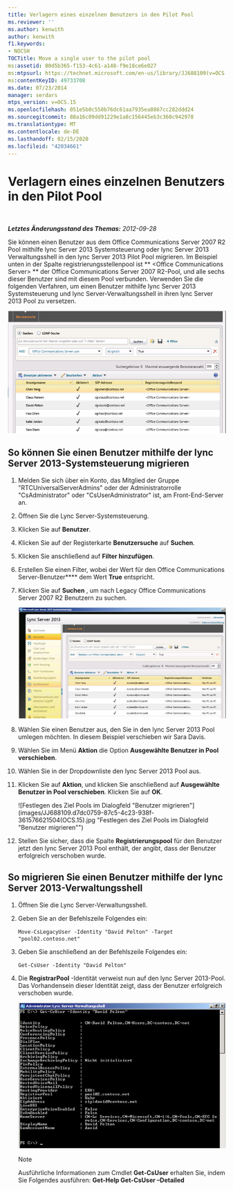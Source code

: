 ```yaml
---
title: Verlagern eines einzelnen Benutzers in den Pilot Pool
ms.reviewer: ''
ms.author: kenwith
author: kenwith
f1.keywords:
- NOCSH
TOCTitle: Move a single user to the pilot pool
ms:assetid: 80d5b365-f153-4c61-a148-f9e18ce6e027
ms:mtpsurl: https://technet.microsoft.com/en-us/library/JJ688109(v=OCS.15)
ms:contentKeyID: 49733708
ms.date: 07/23/2014
manager: serdars
mtps_version: v=OCS.15
ms.openlocfilehash: 051e5b0c550b76dc61aa7935ea8867cc282ddd24
ms.sourcegitcommit: 88a16c09dd91229e1a8c156445eb3c360c942978
ms.translationtype: MT
ms.contentlocale: de-DE
ms.lasthandoff: 02/15/2020
ms.locfileid: "42034661"
---
```

<div data-xmlns="http://www.w3.org/1999/xhtml">

<div class="topic" data-xmlns="http://www.w3.org/1999/xhtml" data-msxsl="urn:schemas-microsoft-com:xslt" data-cs="http://msdn.microsoft.com/">

<div data-asp="http://msdn2.microsoft.com/asp">

# <a name="move-a-single-user-to-the-pilot-pool"></a>Verlagern eines einzelnen Benutzers in den Pilot Pool

</div>

<div id="mainSection">

<div id="mainBody">

<span> </span>

_**Letztes Änderungsstand des Themas:** 2012-09-28_

Sie können einen Benutzer aus dem Office Communications Server 2007 R2 Pool mithilfe lync Server 2013 Systemsteuerung oder lync Server 2013 Verwaltungsshell in den lync Server 2013 Pilot Pool migrieren. Im Beispiel unten in der Spalte registrierungsstellenpool ist ** \<Office Communications Server\> ** der Office Communications Server 2007 R2-Pool, und alle sechs dieser Benutzer sind mit diesem Pool verbunden. Verwenden Sie die folgenden Verfahren, um einen Benutzer mithilfe lync Server 2013 Systemsteuerung und lync Server-Verwaltungsshell in ihren lync Server 2013 Pool zu versetzen.

![Suchen nach OCS-Benutzern in lync Server-Systemsteuerung](images/JJ688109.d2008fd6-868b-4f26-84cf-57bb69e073d3(OCS.15).jpg "Suchen nach OCS-Benutzern in lync Server-Systemsteuerung")

<div>

## <a name="to-move-a-user-by-using-the-lync-server-2013-control-panel"></a>So können Sie einen Benutzer mithilfe der lync Server 2013-Systemsteuerung migrieren

1.  Melden Sie sich über ein Konto, das Mitglied der Gruppe "RTCUniversalServerAdmins" oder der Administratorrolle "CsAdministrator" oder "CsUserAdministrator" ist, am Front-End-Server an.

2.  Öffnen Sie die Lync Server-Systemsteuerung.

3.  Klicken Sie auf **Benutzer**.

4.  Klicken Sie auf der Registerkarte **Benutzersuche** auf **Suchen**.

5.  Klicken Sie anschließend auf **Filter hinzufügen**.

6.  Erstellen Sie einen Filter, wobei der Wert für den Office Communications Server-Benutzer**** dem Wert **True** entspricht.

7.  Klicken Sie auf **Suchen** , um nach Legacy Office Communications Server 2007 R2 Benutzern zu suchen.
    
    ![Suchen nach OCS-Benutzern in lync Server-Systemsteuerung](images/JJ688109.09528349-7915-41e1-91b4-6ab5c12b1b38(OCS.15).jpg "Suchen nach OCS-Benutzern in lync Server-Systemsteuerung")  

8.  Wählen Sie einen Benutzer aus, den Sie in den lync Server 2013 Pool umlegen möchten. In diesem Beispiel verschieben wir Sara Davis.

9.  Wählen Sie im Menü **Aktion** die Option **Ausgewählte Benutzer in Pool verschieben**.

10. Wählen Sie in der Dropdownliste den lync Server 2013 Pool aus.

11. Klicken Sie auf **Aktion**, und klicken Sie anschließend auf **Ausgewählte Benutzer in Pool verschieben**. Klicken Sie auf **OK**.
    
    ![Festlegen des Ziel Pools im Dialogfeld "Benutzer migrieren"](images/JJ688109.d7dc0759-87c5-4c23-938f-361576621504(OCS.15).jpg "Festlegen des Ziel Pools im Dialogfeld "Benutzer migrieren"")  

12. Stellen Sie sicher, dass die Spalte **Registrierungspool** für den Benutzer jetzt den lync Server 2013 Pool enthält, der angibt, dass der Benutzer erfolgreich verschoben wurde.

</div>

<div>

## <a name="to-move-a-user-by-using-the-lync-server-2013-management-shell"></a>So migrieren Sie einen Benutzer mithilfe der lync Server 2013-Verwaltungsshell

1.  Öffnen Sie die Lync Server-Verwaltungsshell.

2.  Geben Sie an der Befehlszeile Folgendes ein:
    
        Move-CsLegacyUser -Identity "David Pelton" -Target "pool02.contoso.net"

3.  Geben Sie anschließend an der Befehlszeile Folgendes ein:
    
        Get-CsUser -Identity "David Pelton"

4.  Die **RegistrarPool** -Identität verweist nun auf den lync Server 2013-Pool. Das Vorhandensein dieser Identität zeigt, dass der Benutzer erfolgreich verschoben wurde.
    
    ![Ausgabe von Get-CsUser-Cmdlet mit Identitäts Filter](images/JJ205401.bc5d4672-8068-4475-b882-dbd305c801a9(OCS.15).jpg "Ausgabe von Get-CsUser-Cmdlet mit Identitäts Filter")  
    
    <div>
    

    > [!NOTE]  
    > Ausführliche Informationen zum Cmdlet <STRONG>Get-CsUser</STRONG> erhalten Sie, indem Sie Folgendes ausführen: <STRONG>Get-Help Get-CsUser –Detailed</STRONG>

    
    </div>

</div>

</div>

<span> </span>

</div>

</div>

</div>

